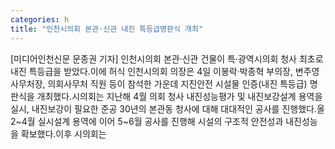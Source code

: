 ```yaml
---
categories: h
title: "인천시의회 본관·신관 내진 특등급명판식 개최"
---
```

[미디어인천신문 문종권 기자] 인천시의회 본관·신관 건물이 특·광역시의회 청사 최초로 내진 특등급을 받았다.이에 허식 인천시의회 의장은 4일 이봉락·박종혁 부의장, 변주영 사무처장, 의회사무처 직원 등이 참석한 가운데 지진안전 시설물 인증(내진 특등급) 명판식을 개최했다.시의회는 지난해 4월 의회 청사 내진성능평가 및 내진보강설계 용역을 실시, 내진보강이 필요한 준공 30년의 본관동 청사에 대해 대대적인 공사를 진행했다.올 2~4월 실시설계 용역에 이어 5~6월 공사를 진행해 시설의 구조적 안전성과 내진성능을 확보했다.이후 시의회는